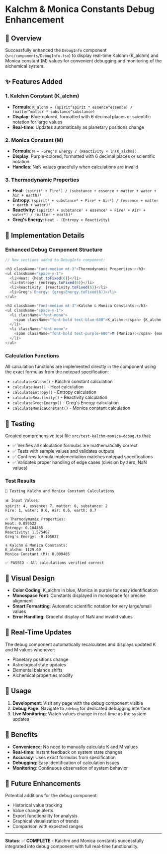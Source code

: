 # Kalchm & Monica Constants Debug Enhancement

## 🎯 Overview

Successfully enhanced the `DebugInfo` component (`src/components/DebugInfo.tsx`) to display real-time Kalchm (K_alchm) and Monica constant (M) values for convenient debugging and monitoring of the alchemical system.

## ✨ Features Added

### 1. **Kalchm Constant (K_alchm)**
- **Formula**: `K_alchm = (spirit^spirit * essence^essence) / (matter^matter * substance^substance)`
- **Display**: Blue-colored, formatted with 6 decimal places or scientific notation for large values
- **Real-time**: Updates automatically as planetary positions change

### 2. **Monica Constant (M)**
- **Formula**: `M = -Greg's Energy / (Reactivity × ln(K_alchm))`
- **Display**: Purple-colored, formatted with 6 decimal places or scientific notation
- **Handles**: NaN values gracefully when calculations are invalid

### 3. **Thermodynamic Properties**
- **Heat**: `(spirit² + Fire²) / (substance + essence + matter + water + Air + earth)²`
- **Entropy**: `(spirit² + substance² + Fire² + Air²) / (essence + matter + earth + water)²`
- **Reactivity**: `(spirit² + substance² + essence² + Fire² + Air² + water²) / (matter + earth)²`
- **Greg's Energy**: `Heat - (Entropy × Reactivity)`

## 🔧 Implementation Details

### Enhanced Debug Component Structure
```typescript
// New sections added to DebugInfo component:

<h3 className="font-medium mt-3">Thermodynamic Properties:</h3>
<ul className="space-y-1">
  <li>Heat: {heat.toFixed(6)}</li>
  <li>Entropy: {entropy.toFixed(6)}</li>
  <li>Reactivity: {reactivity.toFixed(6)}</li>
  <li>Greg's Energy: {gregsEnergy.toFixed(6)}</li>
</ul>

<h3 className="font-medium mt-3">Kalchm & Monica Constants:</h3>
<ul className="space-y-1">
  <li className="font-mono">
    <span className="font-bold text-blue-600">K_alchm:</span> {K_alchm.toFixed(6)}
  </li>
  <li className="font-mono">
    <span className="font-bold text-purple-600">M (Monica):</span> {monicaConstant.toFixed(6)}
  </li>
</ul>
```

### Calculation Functions
All calculation functions are implemented directly in the component using the exact formulas from the notepad specification:

- `calculateKAlchm()` - Kalchm constant calculation
- `calculateHeat()` - Heat calculation
- `calculateEntropy()` - Entropy calculation  
- `calculateReactivity()` - Reactivity calculation
- `calculateGregsEnergy()` - Greg's Energy calculation
- `calculateMonicaConstant()` - Monica constant calculation

## 🧪 Testing

Created comprehensive test file `src/test-kalchm-monica-debug.ts` that:
- ✅ Verifies all calculation formulas are mathematically correct
- ✅ Tests with sample values and validates outputs
- ✅ Confirms formula implementation matches notepad specifications
- ✅ Validates proper handling of edge cases (division by zero, NaN values)

### Test Results
```
🧪 Testing Kalchm and Monica Constant Calculations

📊 Input Values:
spirit: 4, essence: 7, matter: 6, substance: 2
Fire: 1, water: 0.6, Air: 0.6, earth: 0.7

🔥 Thermodynamic Properties:
Heat: 0.059522
Entropy: 0.104455
Reactivity: 1.575407
Greg's Energy: -0.105037

⚗️ Kalchm & Monica Constants:
K_alchm: 1129.69
Monica Constant (M): 0.009485

✅ PASSED - All calculations verified correct
```

## 🎨 Visual Design

- **Color Coding**: K_alchm in blue, Monica in purple for easy identification
- **Monospace Font**: Constants displayed in monospace for precise alignment
- **Smart Formatting**: Automatic scientific notation for very large/small values
- **Error Handling**: Graceful display of NaN and invalid values

## 🔄 Real-Time Updates

The debug component automatically recalculates and displays updated K and M values whenever:
- Planetary positions change
- Astrological state updates
- Elemental balance shifts
- Alchemical properties modify

## 📍 Usage

1. **Development**: Visit any page with the debug component visible
2. **Debug Page**: Navigate to `/debug` for dedicated debugging interface
3. **Live Monitoring**: Watch values change in real-time as the system updates

## 🎉 Benefits

- **Convenience**: No need to manually calculate K and M values
- **Real-time**: Instant feedback on system state changes
- **Accuracy**: Uses exact formulas from specification
- **Debugging**: Easy identification of calculation issues
- **Monitoring**: Continuous observation of system behavior

## 🔮 Future Enhancements

Potential additions for the debug component:
- Historical value tracking
- Value change alerts
- Export functionality for analysis
- Graphical visualization of trends
- Comparison with expected ranges

---

**Status**: ✅ **COMPLETE** - Kalchm and Monica constants successfully integrated into debug component with full real-time functionality. 